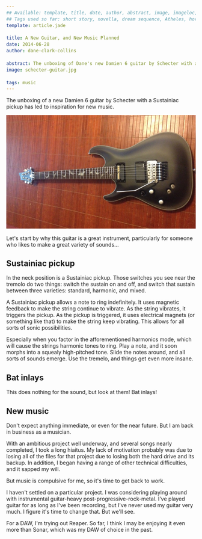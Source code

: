 ```yaml
---
## Available: template, title, date, author, abstract, image, imageloc, tags
## Tags used so far: short story, novella, dream sequence, Atheles, horror, fantasy, dark fantasy, free,gaming, writing craft, fan convention, art, travel, philosophy, music, video
template: article.jade

title: A New Guitar, and New Music Planned
date: 2014-06-28
author: dane-clark-collins

abstract: The unboxing of Dane's new Damien 6 guitar by Schecter with a Sustainiac pickup has led to inspiration for new music.
image: schecter-guitar.jpg

tags: music
---
```


The unboxing of a new Damien 6 guitar by Schecter with a Sustainiac pickup has led to inspiration for new music.

<span class="more"></span>

<img src="schecter-guitar.jpg" alt="Dane's New Schecter Guitar with Bat Inlays">

Let's start by why this guitar is a great instrument, particularly for someone who likes to make a great variety of sounds...

## Sustainiac pickup

In the neck position is a Sustainiac pickup. Those switches you see near the tremolo do two things: switch the sustain on and off, and switch that sustain between three varieties: standard, harmonic, and mixed.

A Sustainiac pickup allows a note to ring indefinitely. It uses magnetic feedback to make the string continue to vibrate. As the string vibrates, it triggers the pickup. As the pickup is triggered, it uses electrical magnets (or something like that) to make the string keep vibrating. This allows for all sorts of sonic possibilities.

Especially when you factor in the afforementioned harmonics mode, which will cause the strings harmonic tones to ring. Play a note, and it soon morphs into a squealy high-pitched tone. Slide the notes around, and all sorts of sounds emerge. Use the tremelo, and things get even more insane.

## Bat inlays

This does nothing for the sound, but look at them! Bat inlays!

## New music

Don't expect anything immediate, or even for the near future. But I am back in business as a musician.

With an ambitious project well underway, and several songs nearly completed, I took a long hiaitus. My lack of motivation probably was due to losing all of the files for that project due to losing both the hard drive and its backup. In addition, I began having a range of other technical difficulties, and it sapped my will.

But music is compulsive for me, so it's time to get back to work.

I haven't settled on a particular project. I was considering playing around with instrumental guitar-heavy post-progressive-rock-metal. I've played guitar for as long as I've been recording, but I've never used my guitar very much. I figure it's time to change that. But we'll see.

For a DAW, I'm trying out Reaper. So far, I think I may be enjoying it even more than Sonar, which was my DAW of choice in the past.

